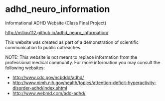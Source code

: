 # adhd_neuro_information
Informational ADHD Website (Class Final Project)

http://mlliou112.github.io/adhd_neuro_information/

This website was created as part of a demonstration of scientific communication to public outreaches.

NOTE: This website is not meant to replace information from the professional medical community.
For more information you may consult the following websites:

* http://www.cdc.gov/ncbddd/adhd/
* http://www.nimh.nih.gov/health/topics/attention-deficit-hyperactivity-disorder-adhd/index.shtml
* http://www.webmd.com/add-adhd/



